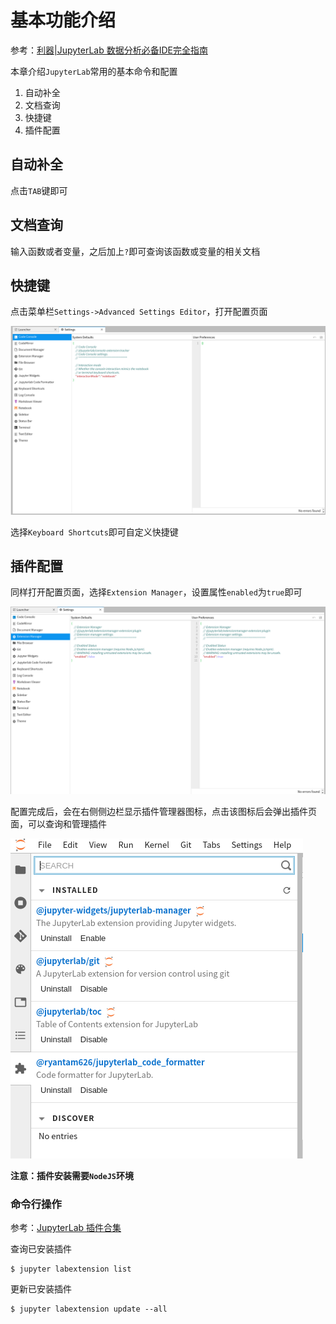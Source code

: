
# 基本功能介绍

参考：[利器|JupyterLab 数据分析必备IDE完全指南](https://zhuanlan.zhihu.com/p/67959768)

本章介绍`JupyterLab`常用的基本命令和配置

1. 自动补全
2. 文档查询
3. 快捷键
4. 插件配置

## 自动补全

点击`TAB`键即可

## 文档查询

输入函数或者变量，之后加上`?`即可查询该函数或变量的相关文档

## 快捷键

点击菜单栏`Settings->Advanced Settings Editor`，打开配置页面

![](./imgs/jupyter-settings.png)

选择`Keyboard Shortcuts`即可自定义快捷键

## 插件配置

同样打开配置页面，选择`Extension Manager`，设置属性`enabled`为`true`即可

![](./imgs/jupyter-externsion.png)

配置完成后，会在右侧侧边栏显示插件管理器图标，点击该图标后会弹出插件页面，可以查询和管理插件

![](./imgs/externsion-manager.png)

**注意：插件安装需要`NodeJS`环境**

### 命令行操作

参考：[JupyterLab 插件合集](http://jupiterd.top/2019/02/01/Jupyterlab-%E6%8F%92%E4%BB%B6%E5%90%88%E9%9B%86.html)

查询已安装插件

```
$ jupyter labextension list
```

更新已安装插件

```
$ jupyter labextension update --all
```